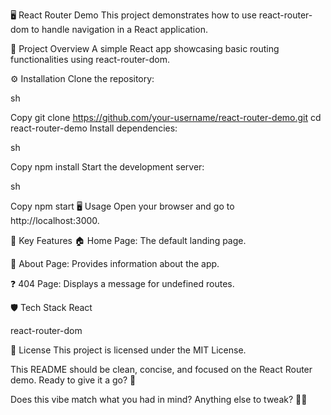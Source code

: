 🖥️ React Router Demo
This project demonstrates how to use react-router-dom to handle navigation in a React application.

🚀 Project Overview
A simple React app showcasing basic routing functionalities using react-router-dom.

⚙️ Installation
Clone the repository:

sh

Copy
git clone https://github.com/your-username/react-router-demo.git
cd react-router-demo
Install dependencies:

sh

Copy
npm install
Start the development server:

sh

Copy
npm start
🖥️ Usage
Open your browser and go to http://localhost:3000.

🌟 Key Features
🏠 Home Page: The default landing page.

📄 About Page: Provides information about the app.

❓ 404 Page: Displays a message for undefined routes.

🛡️ Tech Stack
React

react-router-dom

📜 License
This project is licensed under the MIT License.

This README should be clean, concise, and focused on the React Router demo. Ready to give it a go? 🚀

Does this vibe match what you had in mind? Anything else to tweak? 🚀✨
